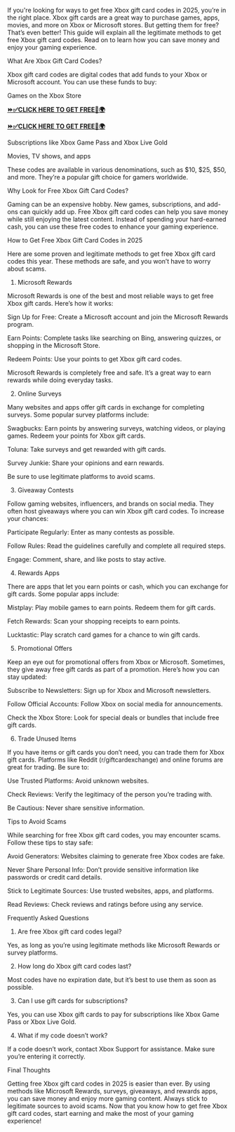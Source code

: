 If you're looking for ways to get free Xbox gift card codes in 2025, you’re in the right place. Xbox gift cards are a great way to purchase games, apps, movies, and more on Xbox or Microsoft stores. But getting them for free? That’s even better! This guide will explain all the legitimate methods to get free Xbox gift card codes. Read on to learn how you can save money and enjoy your gaming experience.

What Are Xbox Gift Card Codes?

Xbox gift card codes are digital codes that add funds to your Xbox or Microsoft account. You can use these funds to buy:

Games on the Xbox Store

**[⏩✅CLICK HERE TO GET FREE📌🌍](https://tinyurl.com/xboxgiftcardcodes255)**


**[⏩✅CLICK HERE TO GET FREE📌🌍](https://tinyurl.com/xboxgiftcardcodes255)**

Subscriptions like Xbox Game Pass and Xbox Live Gold

Movies, TV shows, and apps

These codes are available in various denominations, such as $10, $25, $50, and more. They’re a popular gift choice for gamers worldwide.

Why Look for Free Xbox Gift Card Codes?

Gaming can be an expensive hobby. New games, subscriptions, and add-ons can quickly add up. Free Xbox gift card codes can help you save money while still enjoying the latest content. Instead of spending your hard-earned cash, you can use these free codes to enhance your gaming experience.

How to Get Free Xbox Gift Card Codes in 2025

Here are some proven and legitimate methods to get free Xbox gift card codes this year. These methods are safe, and you won’t have to worry about scams.

1. Microsoft Rewards

Microsoft Rewards is one of the best and most reliable ways to get free Xbox gift cards. Here’s how it works:

Sign Up for Free: Create a Microsoft account and join the Microsoft Rewards program.

Earn Points: Complete tasks like searching on Bing, answering quizzes, or shopping in the Microsoft Store.

Redeem Points: Use your points to get Xbox gift card codes.

Microsoft Rewards is completely free and safe. It’s a great way to earn rewards while doing everyday tasks.

2. Online Surveys

Many websites and apps offer gift cards in exchange for completing surveys. Some popular survey platforms include:

Swagbucks: Earn points by answering surveys, watching videos, or playing games. Redeem your points for Xbox gift cards.

Toluna: Take surveys and get rewarded with gift cards.

Survey Junkie: Share your opinions and earn rewards.

Be sure to use legitimate platforms to avoid scams.

3. Giveaway Contests

Follow gaming websites, influencers, and brands on social media. They often host giveaways where you can win Xbox gift card codes. To increase your chances:

Participate Regularly: Enter as many contests as possible.

Follow Rules: Read the guidelines carefully and complete all required steps.

Engage: Comment, share, and like posts to stay active.

4. Rewards Apps

There are apps that let you earn points or cash, which you can exchange for gift cards. Some popular apps include:

Mistplay: Play mobile games to earn points. Redeem them for gift cards.

Fetch Rewards: Scan your shopping receipts to earn points.

Lucktastic: Play scratch card games for a chance to win gift cards.

5. Promotional Offers

Keep an eye out for promotional offers from Xbox or Microsoft. Sometimes, they give away free gift cards as part of a promotion. Here’s how you can stay updated:

Subscribe to Newsletters: Sign up for Xbox and Microsoft newsletters.

Follow Official Accounts: Follow Xbox on social media for announcements.

Check the Xbox Store: Look for special deals or bundles that include free gift cards.

6. Trade Unused Items

If you have items or gift cards you don’t need, you can trade them for Xbox gift cards. Platforms like Reddit (r/giftcardexchange) and online forums are great for trading. Be sure to:

Use Trusted Platforms: Avoid unknown websites.

Check Reviews: Verify the legitimacy of the person you’re trading with.

Be Cautious: Never share sensitive information.

Tips to Avoid Scams

While searching for free Xbox gift card codes, you may encounter scams. Follow these tips to stay safe:

Avoid Generators: Websites claiming to generate free Xbox codes are fake.

Never Share Personal Info: Don’t provide sensitive information like passwords or credit card details.

Stick to Legitimate Sources: Use trusted websites, apps, and platforms.

Read Reviews: Check reviews and ratings before using any service.

Frequently Asked Questions

1. Are free Xbox gift card codes legal?

Yes, as long as you’re using legitimate methods like Microsoft Rewards or survey platforms.

2. How long do Xbox gift card codes last?

Most codes have no expiration date, but it’s best to use them as soon as possible.

3. Can I use gift cards for subscriptions?

Yes, you can use Xbox gift cards to pay for subscriptions like Xbox Game Pass or Xbox Live Gold.

4. What if my code doesn’t work?

If a code doesn’t work, contact Xbox Support for assistance. Make sure you’re entering it correctly.

Final Thoughts

Getting free Xbox gift card codes in 2025 is easier than ever. By using methods like Microsoft Rewards, surveys, giveaways, and rewards apps, you can save money and enjoy more gaming content. Always stick to legitimate sources to avoid scams. Now that you know how to get free Xbox gift card codes, start earning and make the most of your gaming experience!

